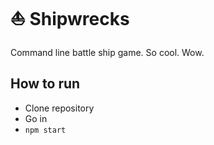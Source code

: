 # :sailboat: Shipwrecks

Command line battle ship game. So cool. Wow.

## How to run

* Clone repository
* Go in
* `npm start`
